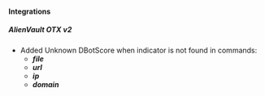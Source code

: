#### Integrations
##### AlienVault OTX v2
- Added Unknown DBotScore when indicator is not found in commands:
    - ***file***
    - ***url***
    - ***ip***
    - ***domain***